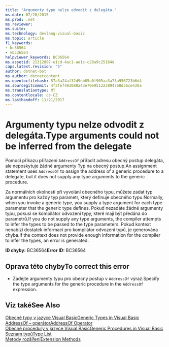 ```yaml
---
title: "Argumenty typu nelze odvodit z delegáta."
ms.date: 07/20/2015
ms.prod: .net
ms.reviewer: 
ms.suite: 
ms.technology: devlang-visual-basic
ms.topic: article
f1_keywords:
- bc36564
- vbc36564
helpviewer_keywords: BC36564
ms.assetid: 21312807-e1cd-4ac1-ae1c-c28a9c25164d
caps.latest.revision: "5"
author: dotnet-bot
ms.author: dotnetcontent
ms.openlocfilehash: 57a3a24af32d9eb85a0f905aa3a73a956723b6d4
ms.sourcegitcommit: 4f3fef493080a43e70e951223894768d36ce430a
ms.translationtype: MT
ms.contentlocale: cs-CZ
ms.lasthandoff: 11/21/2017
---
```

# <a name="type-arguments-could-not-be-inferred-from-the-delegate"></a><span data-ttu-id="0cafb-102">Argumenty typu nelze odvodit z delegáta.</span><span class="sxs-lookup"><span data-stu-id="0cafb-102">Type arguments could not be inferred from the delegate</span></span>
<span data-ttu-id="0cafb-103">Pomocí příkazu přiřazení `AddressOf` přiřadit adresu obecný postup delegáta, ale neposkytuje žádné argumenty Typ na obecný postup.</span><span class="sxs-lookup"><span data-stu-id="0cafb-103">An assignment statement uses `AddressOf` to assign the address of a generic procedure to a delegate, but it does not supply any type arguments to the generic procedure.</span></span>  
  
 <span data-ttu-id="0cafb-104">Za normálních okolností při vyvolání obecného typu, můžete zadat typ argumentu pro každý typ parametr, který definuje obecného typu.</span><span class="sxs-lookup"><span data-stu-id="0cafb-104">Normally, when you invoke a generic type, you supply a type argument for each type parameter that the generic type defines.</span></span> <span data-ttu-id="0cafb-105">Pokud nezadáte žádné argumenty typu, pokusí se kompilátor odvození typy, které mají být předána do parametrů.</span><span class="sxs-lookup"><span data-stu-id="0cafb-105">If you do not supply any type arguments, the compiler attempts to infer the types to be passed to the type parameters.</span></span> <span data-ttu-id="0cafb-106">Pokud kontext nenabízí dostatek informací pro kompilátor odvození typů, je generována chyba.</span><span class="sxs-lookup"><span data-stu-id="0cafb-106">If the context does not provide enough information for the compiler to infer the types, an error is generated.</span></span>  
  
 <span data-ttu-id="0cafb-107">**ID chyby:** BC36564</span><span class="sxs-lookup"><span data-stu-id="0cafb-107">**Error ID:** BC36564</span></span>  
  
## <a name="to-correct-this-error"></a><span data-ttu-id="0cafb-108">Oprava této chyby</span><span class="sxs-lookup"><span data-stu-id="0cafb-108">To correct this error</span></span>  
  
-   <span data-ttu-id="0cafb-109">Zadejte argumenty typu pro obecný postup v `AddressOf` výraz.</span><span class="sxs-lookup"><span data-stu-id="0cafb-109">Specify the type arguments for the generic procedure in the `AddressOf` expression.</span></span>  
  
## <a name="see-also"></a><span data-ttu-id="0cafb-110">Viz také</span><span class="sxs-lookup"><span data-stu-id="0cafb-110">See Also</span></span>  
 [<span data-ttu-id="0cafb-111">Obecné typy v jazyce Visual Basic</span><span class="sxs-lookup"><span data-stu-id="0cafb-111">Generic Types in Visual Basic</span></span>](../../../visual-basic/programming-guide/language-features/data-types/generic-types.md)  
 [<span data-ttu-id="0cafb-112">AddressOf – operátor</span><span class="sxs-lookup"><span data-stu-id="0cafb-112">AddressOf Operator</span></span>](../../../visual-basic/language-reference/operators/addressof-operator.md)  
 [<span data-ttu-id="0cafb-113">Obecné procedury v jazyce Visual Basic</span><span class="sxs-lookup"><span data-stu-id="0cafb-113">Generic Procedures in Visual Basic</span></span>](../../../visual-basic/programming-guide/language-features/data-types/generic-procedures.md)  
 [<span data-ttu-id="0cafb-114">Seznam typů</span><span class="sxs-lookup"><span data-stu-id="0cafb-114">Type List</span></span>](../../../visual-basic/language-reference/statements/type-list.md)  
 [<span data-ttu-id="0cafb-115">Metody rozšíření</span><span class="sxs-lookup"><span data-stu-id="0cafb-115">Extension Methods</span></span>](../../../visual-basic/programming-guide/language-features/procedures/extension-methods.md)
